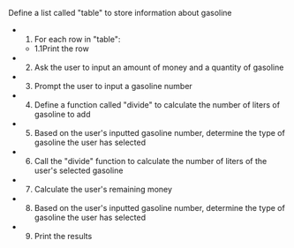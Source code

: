 Define a list called "table" to store information about gasoline

- 1. For each row in "table":
  - 1.1Print the row

- 2. Ask the user to input an amount of money and a quantity of gasoline

- 3. Prompt the user to input a gasoline number

- 4. Define a function called "divide" to calculate the number of liters of gasoline to add

- 5. Based on the user's inputted gasoline number, determine the type of gasoline the user has selected

- 6. Call the "divide" function to calculate the number of liters of the user's selected gasoline

- 7. Calculate the user's remaining money

- 8. Based on the user's inputted gasoline number, determine the type of gasoline the user has selected

- 9. Print the results


